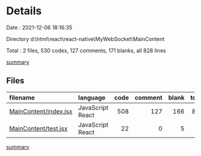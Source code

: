 # Details

Date : 2021-12-06 18:16:35

Directory d:\html\react\react-native\MyWebSocket\MainContent

Total : 2 files,  530 codes, 127 comments, 171 blanks, all 828 lines

[summary](results.md)

## Files
| filename | language | code | comment | blank | total |
| :--- | :--- | ---: | ---: | ---: | ---: |
| [MainContent/index.jsx](/MainContent/index.jsx) | JavaScript React | 508 | 127 | 166 | 801 |
| [MainContent/test.jsx](/MainContent/test.jsx) | JavaScript React | 22 | 0 | 5 | 27 |

[summary](results.md)